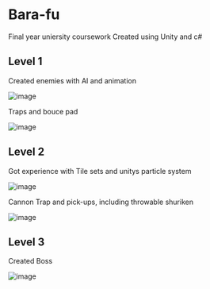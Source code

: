 # Bara-fu
Final year uniersity coursework
Created using Unity and c#

## Level 1
Created enemies with AI and animation

![image](https://user-images.githubusercontent.com/61838026/204136175-7e39bfe6-8623-4505-92cc-67bfdc69a757.png)

Traps and bouce pad

![image](https://user-images.githubusercontent.com/61838026/204136188-c7e88924-f91c-4b7a-a7e5-d55abc1b7607.png)

## Level 2
Got experience with Tile sets and unitys particle system

![image](https://user-images.githubusercontent.com/61838026/204136199-104f523f-6326-4651-8eba-84059ed649bf.png)

Cannon Trap and pick-ups, including throwable shuriken

![image](https://user-images.githubusercontent.com/61838026/204136206-5039f40c-037e-4d93-b772-530d38276cdb.png)

## Level 3
Created Boss

![image](https://user-images.githubusercontent.com/61838026/204136218-868a2bbb-b869-4854-8347-a5de3914f494.png)
